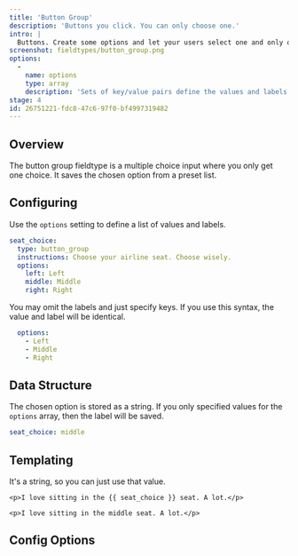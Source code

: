 ```yaml
---
title: 'Button Group'
description: 'Buttons you click. You can only choose one.'
intro: |
  Buttons. Create some options and let your users select one and only one. May they choose wisely.
screenshot: fieldtypes/button_group.png
options:
  -
    name: options
    type: array
    description: 'Sets of key/value pairs define the values and labels of the buttons.'
stage: 4
id: 26751221-fdc8-47c6-97f0-bf4997319482
---
```

## Overview

The button group fieldtype is a multiple choice input where you only get one choice. It saves the chosen option from a preset list.

## Configuring

Use the `options` setting to define a list of values and labels.

``` yaml
seat_choice:
  type: button_group
  instructions: Choose your airline seat. Choose wisely.
  options:
    left: Left
    middle: Middle
    right: Right
```

You may omit the labels and just specify keys. If you use this syntax, the value and label will be identical.

``` yaml
  options:
    - Left
    - Middle
    - Right
```

## Data Structure

The chosen option is stored as a string. If you only specified values for the `options` array, then the label will be saved.

``` yaml
seat_choice: middle
```



## Templating

It's a string, so you can just use that value.

```
<p>I love sitting in the {{ seat_choice }} seat. A lot.</p>
```

``` output
<p>I love sitting in the middle seat. A lot.</p>
```

## Config Options
